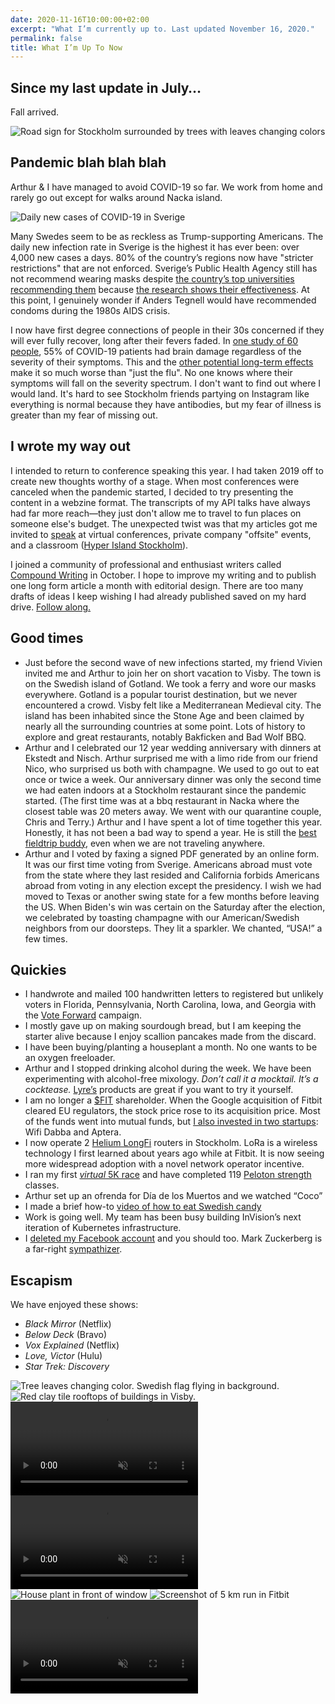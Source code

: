 ```yaml
---
date: 2020-11-16T10:00:00+02:00
excerpt: "What I’m currently up to. Last updated November 16, 2020."
permalink: false
title: What I’m Up To Now
---
```


</div> <!-- Close template content area -->
<div class="mx-auto max-w-5xl lg:flex">
<div class="lg:w-3/5 lg:pr-16 lg:border-r lg:border-purple-300">

## Since my last update in July…

Fall arrived.

<img async class="mb-5" src="/now/2020-11-16/stockholm-sign.jpg" alt="Road sign for Stockholm surrounded by trees with leaves changing colors"/>

## Pandemic blah blah blah

Arthur & I have managed to avoid COVID-19 so far. We work from home and rarely go out except for walks around Nacka island.

<img async class="mb-4" src="/now/2020-11-16/2020-11-16-sverige-covid-19-new-cases.svg" alt="Daily new cases of COVID-19 in Sverige" />

Many Swedes seem to be as reckless as Trump-supporting Americans. The daily new infection rate in Sverige is the highest it has ever been: over 4,000 new cases a days. 80% of the country’s regions now have "stricter restrictions" that are not enforced. Sverige’s Public Health Agency still has not recommend wearing masks despite <a href="https://www.thelocal.se/20200813/swedish-university-the-effectiveness-of-face-masks-can-no-longer-be-disputed" title="The Local: Swedish university tells staff and students to wear face masks if distancing can't be maintained">the country’s top universities recommending them</a> because <a href="https://www.thelancet.com/journals/lancet/article/PIIS0140-6736(20)31142-9/fulltext">the research shows their effectiveness</a>. At this point, I genuinely wonder if Anders Tegnell would have recommended condoms during the 1980s AIDS crisis.

I now have first degree connections of people in their 30s concerned if they will ever fully recover, long after their fevers faded. In <a href="https://www.thelancet.com/journals/eclinm/article/PIIS2589-5370(20)30228-5/fulltext" title="The Lancet: Cerebral Micro-Structural Changes in COVID-19 Patients – An MRI-based 3-month Follow-up Study">one study of 60 people</a>, 55% of COVID-19 patients had brain damage regardless of the severity of their symptoms. This and the <a href="https://www.mayoclinic.org/diseases-conditions/coronavirus/in-depth/coronavirus-long-term-effects/art-20490351">other potential long-term effects</a> make it so much worse than "just the flu". No one knows where their symptoms will fall on the severity spectrum. I don't want to find out where I would land. It's hard to see Stockholm friends partying on Instagram like everything is normal because they have antibodies, but my fear of illness is greater than my fear of missing out.

## I wrote my way out

I intended to return to conference speaking this year. I had taken 2019 off to create new thoughts worthy of a stage. When most conferences were canceled when the pandemic started, I decided to try presenting the content in a webzine format. The transcripts of my API talks have always had far more reach—they just don't allow me to travel to fun places on someone else's budget. The unexpected twist was that my articles got me invited to <a href="/speaking/">speak</a> at virtual conferences, private company "offsite" events, and a classroom (<a href="https://www.hyperisland.com/locations/stockholm">Hyper Island Stockholm</a>).

I joined a community of professional and enthusiast writers called <a href="https://www.compoundwriting.com/">Compound Writing</a> in October. I hope to improve my writing and to publish one long form article a month with editorial design. There are too many drafts of ideas I keep wishing I had already published saved on my hard drive. <a href="/posts/">Follow along.</a>

## Good times

- Just before the second wave of new infections started, my friend Vivien invited me and Arthur to join her on short vacation to Visby. The town is on the Swedish island of Gotland. We took a ferry and wore our masks everywhere. Gotland is a popular tourist destination, but we never encountered a crowd. Visby felt like a Mediterranean Medieval city. The island has been inhabited since the Stone Age and been claimed by nearly all the surrounding countries at some point. Lots of history to explore and great restaurants, notably Bakficken and Bad Wolf BBQ.
- Arthur and I celebrated our 12 year wedding anniversary with dinners at Ekstedt and Nisch. Arthur surprised me with a limo ride from our friend Nico, who surprised us both with champagne. We used to go out to eat once or twice a week. Our anniversary dinner was only the second time we had eaten indoors at a Stockholm restaurant since the pandemic started. (The first time was at a bbq restaurant in Nacka where the closest table was 20 meters away. We went with our quarantine couple, Chris and Terry.) Arthur and I have spent a lot of time together this year. Honestly, it has not been a bad way to spend a year. He is still the <a href="https://songwhip.com/matt-alber/fieldtrip-buddy">best fieldtrip buddy</a>, even when we are not traveling anywhere.
- Arthur and I voted by faxing a signed PDF generated by an online form. It was our first time voting from Sverige. Americans abroad must vote from the state where they last resided and California forbids Americans abroad from voting in any election except the presidency. I wish we had moved to Texas or another swing state for a few months before leaving the US. When Biden's win was certain on the Saturday after the election, we celebrated by toasting champagne with our American/Swedish neighbors from our doorsteps. They lit a sparkler. We chanted, “USA!” a few times.

## Quickies

- I handwrote and mailed 100 handwritten letters to registered but unlikely voters in Florida, Pennsylvania, North Carolina, Iowa, and Georgia with the <a href="https://votefwd.org/">Vote Forward</a> campaign.
- I mostly gave up on making sourdough bread, but I am keeping the starter alive because I enjoy scallion pancakes made from the discard.
- I have been buying/planting a houseplant a month. No one wants to be an oxygen freeloader.
- Arthur and I stopped drinking alcohol during the week. We have been experimenting with alcohol-free mixology. <em>Don’t call it a mocktail. It’s a cocktease.</em> <a href="https://lyres.eu/">Lyre’s</a> products are great if you want to try it yourself.
- I am no longer a <a href="https://www.nyse.com/quote/XNYS:FIT">$FIT</a> shareholder. When the Google acquisition of Fitbit cleared EU regulators, the stock price rose to its acquisition price. Most of the funds went into mutual funds, but <a href="/posts/2020-investments/">I also invested in two startups</a>: Wifi Dabba and Aptera.
- I now operate 2 <a href="/posts/what-is-longfi/">Helium LongFi</a> routers in Stockholm. LoRa is a wireless technology I first learned about years ago while at Fitbit. It is now seeing more widespread adoption with a novel network operator incentive.
- I ran my first <a href="https://virtualrunners.org/"><em>virtual</em> 5K race</a> and have completed 119 <a href="https://www.onepeloton.com/app">Peloton strength</a> classes.
- Arthur set up an ofrenda for Día de los Muertos and we watched “Coco”
- I made a brief how-to <a href="https://cinnamon.video/watch?v=442026768488990357">video of how to eat Swedish candy</a>
- Work is going well. My team has been busy building InVision’s next iteration of Kubernetes infrastructure.
- I <a href="/posts/delete-facebook/">deleted my Facebook account</a> and you should too. Mark Zuckerberg is a far-right <a href="https://twitter.com/juliacarriew/status/1327120739313606656">sympathizer</a>.

## Escapism

We have enjoyed these shows:
- *Black Mirror* (Netflix)
- *Below Deck* (Bravo)
- *Vox Explained* (Netflix)
- *Love, Victor* (Hulu)
- *Star Trek: Discovery*

</div>
<div class="lg:w-2/5 lg:pl-5">
<img async loading="lazy" class="mb-5 sm:h-64 lg:h-auto" src="/now/2020-11-16/2020-09-28-fall.jpg" alt="Tree leaves changing color. Swedish flag flying in background."/>
<img async loading="lazy" class="mb-5 sm:h-64 lg:h-auto" src="/now/2020-11-16/visby.jpg" alt="Red clay tile rooftops of buildings in Visby."/>
<video class="mb-5 sm:h-64 lg:h-auto" src="/now/2020-11-16/anniversary-cheers.mp4" type="video/mp4" controls autoplay="true" loop="true" muted="true"></video>
<video class="mb-5 sm:h-64 lg:h-auto" src="/now/2020-11-16/time-for-small-biceps-over.mp4" type="video/mp4" autoplay="true" loop="true" muted="true"></video>
<img async loading="lazy" class="mb-5 sm:h-64 lg:h-auto" src="/now/2020-11-16/plant-baby.jpg" alt="House plant in front of window"/>
<img async loading="lazy" class="mb-5 sm:h-64 lg:h-auto" src="/now/2020-11-16/5k.jpg" alt="Screenshot of 5 km run in Fitbit"/>
<video class="mb-5 sm:h-64 lg:h-auto" src="/now/2020-11-16/ofrenda.mp4" type="video/mp4" autoplay="true" loop="true" muted="true"></video>
</div>
